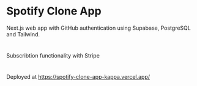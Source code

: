 # Spotify Clone App

Next.js web app with GitHub authentication using Supabase, PostgreSQL and Tailwind.
#
Subscribtion functionality with Stripe
# 
Deployed at https://spotify-clone-app-kappa.vercel.app/ 